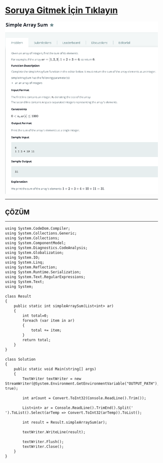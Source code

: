 # [Soruya Gitmek İçin Tıklayın](https://www.hackerrank.com/challenges/simple-array-sum/problem)

![Soru Metni](https://github.com/devrimmehmet/Kodluyoruz-Bootcamp-134/blob/master/HackerRank/1002-simple-array-sum/Simple-Array-Sum.png?raw=true)

---
## ÇÖZÜM
---

    using System.CodeDom.Compiler;
    using System.Collections.Generic;
    using System.Collections;
    using System.ComponentModel;
    using System.Diagnostics.CodeAnalysis;
    using System.Globalization;
    using System.IO;
    using System.Linq;
    using System.Reflection;
    using System.Runtime.Serialization;
    using System.Text.RegularExpressions;
    using System.Text;
    using System;

    class Result
    {
        public static int simpleArraySum(List<int> ar)
        {
            int total=0;
            foreach (var item in ar)
            {
                total += item;
            }
            return total;
        }
    }

    class Solution
    {
        public static void Main(string[] args)
        {
            TextWriter textWriter = new StreamWriter(@System.Environment.GetEnvironmentVariable("OUTPUT_PATH"), true);

            int arCount = Convert.ToInt32(Console.ReadLine().Trim());

            List<int> ar = Console.ReadLine().TrimEnd().Split(' ').ToList().Select(arTemp => Convert.ToInt32(arTemp)).ToList();

            int result = Result.simpleArraySum(ar);

            textWriter.WriteLine(result);

            textWriter.Flush();
            textWriter.Close();
        }
    }


